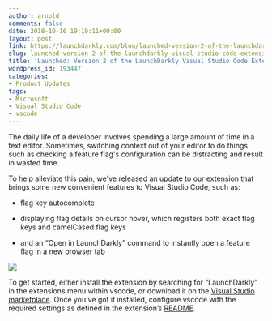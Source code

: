 ```yaml
---
author: arnold
comments: false
date: 2018-10-16 19:19:11+00:00
layout: post
link: https://launchdarkly.com/blog/launched-version-2-of-the-launchdarkly-visual-studio-code-extension/
slug: launched-version-2-of-the-launchdarkly-visual-studio-code-extension
title: 'Launched: Version 2 of the LaunchDarkly Visual Studio Code Extension'
wordpress_id: 193447
categories:
- Product Updates
tags:
- Microsoft
- Visual Studio Code
- vscode
---
```


The daily life of a developer involves spending a large amount of time in a text editor. Sometimes, switching context out of your editor to do things such as checking a feature flag's configuration can be distracting and result in wasted time.

To help alleviate this pain, we've released an update to our extension that brings some new convenient features to Visual Studio Code, such as:



 	
  * flag key autocomplete

 	
  * displaying flag details on cursor hover, which registers both exact flag keys and camelCased flag keys

 	
  * and an “Open in LaunchDarkly” command to instantly open a feature flag in a new browser tab


[![](https://blog.launchdarkly.com/wp-content/uploads/2018/10/Screen-Shot-2018-10-12-at-3.44.45-PM-1024x595.png)](https://blog.launchdarkly.com/wp-content/uploads/2018/10/Screen-Shot-2018-10-12-at-3.44.45-PM.png)

To get started, either install the extension by searching for “LaunchDarkly” in the extensions menu within vscode, or download it on the [Visual Studio marketplace](https://marketplace.visualstudio.com/items?itemName=launchdarkly.launchdarkly). Once you’ve got it installed, configure vscode with the required settings as defined in the extension’s [README](https://github.com/launchdarkly/ld-vscode#extension-settings).
